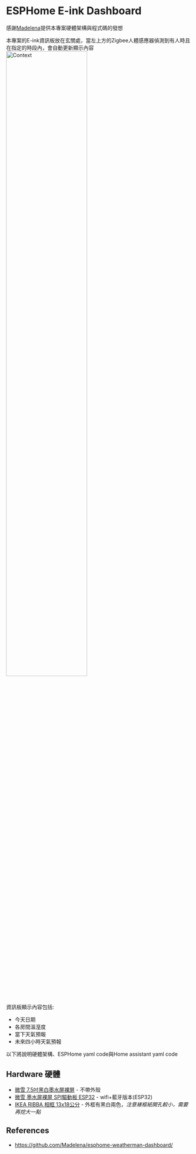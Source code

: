# ESPHome E-ink Dashboard
感謝[Madelena](https://github.com/Madelena/esphome-weatherman-dashboard/)提供本專案硬體架構與程式碼的發想

本專案的E-ink資訊板放在玄關處，當左上方的Zigbee人體感應器偵測到有人時且在指定的時段內，會自動更新顯示內容
<img src="https://user-images.githubusercontent.com/56766371/184292623-32fe29f9-7cd7-4407-84ca-c2a5a2b17f17.jpg" width="66%" alt="Context"/>


資訊板顯示內容包括:
- 今天日期
- 各房間溫溼度
- 當下天氣預報
- 未來四小時天氣預報

以下將說明硬體架構、ESPHome yaml code與Home assistant yaml code


## Hardware 硬體

- [微雪 7.5吋黑白墨水屏裸屏](https://detail.tmall.com/item.htm?id=606005913066) - 不帶外殼
- [微雪 墨水屏裸屏 SPI驅動板 ESP32](https://detail.tmall.com/item.htm?id=605757128869) - wifi+藍牙版本(ESP32)
- [IKEA RIBBA 相框 13x18公分](https://www.ikea.com.tw/zh/products/wall-decoration/frames/ribba-art-40378415) - 外框有黑白兩色，*注意裱框紙開孔較小，需要再挖大一點*

## References
- https://github.com/Madelena/esphome-weatherman-dashboard/

